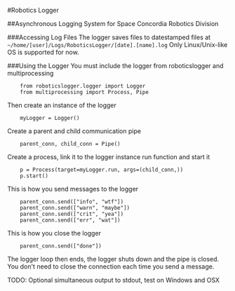 #Robotics Logger

##Asynchronous Logging System for Space Concordia Robotics Division

###Accessing Log Files
The logger saves files to datestamped files at `~/home/[user]/Logs/RoboticsLogger/[date].[name].log`
Only Linux/Unix-like OS is supported for now.

###Using the Logger
You must include the  logger from roboticslogger and multiprocessing
```
    from roboticslogger.logger import Logger
    from multiprocessing import Process, Pipe
```
Then create an instance of the logger
```
    myLogger = Logger()
```

Create a parent and child communication pipe
```
    parent_conn, child_conn = Pipe()
```

Create a process, link it to the logger instance run function and start it
```
    p = Process(target=myLogger.run, args=(child_conn,))
    p.start()
```

This is how you send messages to the logger
```
    parent_conn.send(["info", "wtf"])
    parent_conn.send(["warn", "maybe"])
    parent_conn.send(["crit", "yea"])
    parent_conn.send(["err", "wat"])
```

This is how you close the logger
```
    parent_conn.send(["done"])
```

The logger loop then ends, the logger shuts down and the pipe is closed. You don't need to close the connection each time you send a message.

TODO: Optional simultaneous output to stdout, test on Windows and OSX

